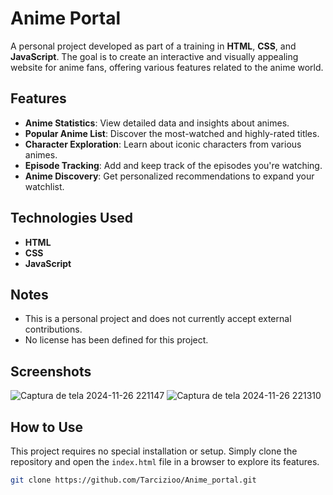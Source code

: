 # Anime Portal

A personal project developed as part of a training in **HTML**, **CSS**, and **JavaScript**. The goal is to create an interactive and visually appealing website for anime fans, offering various features related to the anime world.

## Features

- **Anime Statistics**: View detailed data and insights about animes.
- **Popular Anime List**: Discover the most-watched and highly-rated titles.
- **Character Exploration**: Learn about iconic characters from various animes.
- **Episode Tracking**: Add and keep track of the episodes you're watching.
- **Anime Discovery**: Get personalized recommendations to expand your watchlist.

## Technologies Used

- **HTML**
- **CSS**
- **JavaScript**

## Notes

- This is a personal project and does not currently accept external contributions.
- No license has been defined for this project.

## Screenshots
![Captura de tela 2024-11-26 221147](https://github.com/user-attachments/assets/081e4437-2052-4e7d-a896-87cb2a94c31c) 
![Captura de tela 2024-11-26 221310](https://github.com/user-attachments/assets/faca6409-bafd-4f74-b6e3-aa9e689b2fec)

## How to Use

This project requires no special installation or setup. Simply clone the repository and open the `index.html` file in a browser to explore its features.

```bash
git clone https://github.com/Tarcizioo/Anime_portal.git
